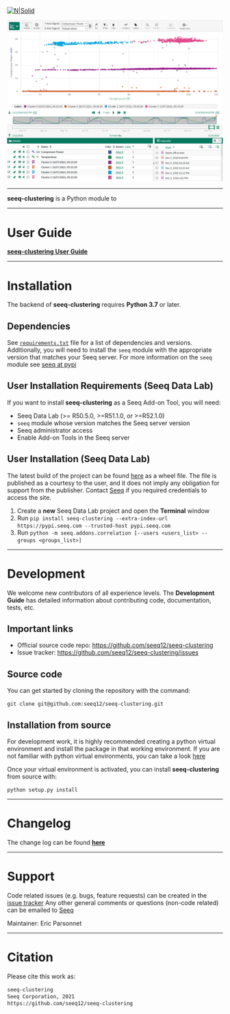 [![N|Solid](https://www.seeq.com/sites/default/files/seeq-logo-navbar-small.png)](https://www.seeq.com)

[![N|Scheme](images/clusters.PNG)](https://www.seeq.com)

----

**seeq-clustering** is a Python module to 

----

# User Guide

[**seeq-clustering User Guide**]()

----

# Installation

The backend of **seeq-clustering** requires **Python 3.7** or later.

## Dependencies

See [`requirements.txt`]() file for a list of
dependencies and versions. Additionally, you will need to install the `seeq` module with the appropriate version that
matches your Seeq server. For more information on the `seeq` module see [seeq at pypi](https://pypi.org/project/seeq/)

## User Installation Requirements (Seeq Data Lab)

If you want to install **seeq-clustering** as a Seeq Add-on Tool, you will need:

- Seeq Data Lab (>= R50.5.0, >=R51.1.0, or >=R52.1.0)
- `seeq` module whose version matches the Seeq server version
- Seeq administrator access
- Enable Add-on Tools in the Seeq server

## User Installation (Seeq Data Lab)

The latest build of the project can be found [here](https://pypi.seeq.com/) as a wheel file. The file is published as a
courtesy to the user, and it does not imply any obligation for support from the publisher. Contact
[Seeq](mailto:applied.research@seeq.com?subject=[seeq-clustering]%20General%20Question) if you required credentials to
access the site.

1. Create a **new** Seeq Data Lab project and open the **Terminal** window
2. Run `pip install seeq-clustering --extra-index-url https://pypi.seeq.com --trusted-host pypi.seeq.com`
3. Run `python -m seeq.addons.correlation [--users <users_list> --groups <groups_list>]`

----

# Development

We welcome new contributors of all experience levels. The **Development Guide** has detailed information about
contributing code, documentation, tests, etc.

## Important links

* Official source code repo: https://github.com/seeq12/seeq-clustering
* Issue tracker: https://github.com/seeq12/seeq-clustering/issues

## Source code

You can get started by cloning the repository with the command:

```shell
git clone git@github.com:seeq12/seeq-clustering.git
```

## Installation from source

For development work, it is highly recommended creating a python virtual environment and install the package in that
working environment. If you are not familiar with python virtual environments, you can take a
look [here](https://docs.python.org/3.8/tutorial/venv.html)

Once your virtual environment is activated, you can install **seeq-clustering** from source with:

```shell
python setup.py install
```

----

# Changelog

The change log can be found [**here**](https://seeq12.github.io/seeq-clustering/changelog.html)


----

# Support

Code related issues (e.g. bugs, feature requests) can be created in the
[issue tracker](https://github.com/seeq12/seeq-clustering/issues)
Any other general comments or questions (non-code related) can be emailed to
[Seeq](mailto:applied.research@seeq.com?subject=[seeq-clustering]%20General%20Question)

Maintainer: Eric Parsonnet


----

# Citation

Please cite this work as:

```shell
seeq-clustering
Seeq Corporation, 2021
https://github.com/seeq12/seeq-clustering
```





